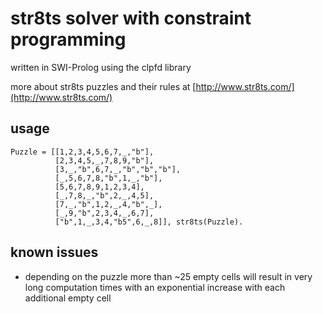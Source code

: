 str8ts solver with constraint programming
======
written in SWI-Prolog using the clpfd library

more about str8ts puzzles and their rules at [http://www.str8ts.com/](http://www.str8ts.com/)

usage
-----
	Puzzle = [[1,2,3,4,5,6,7,_,"b"],
	          [2,3,4,5,_,7,8,9,"b"],
	          [3,_,"b",6,7,_,"b","b","b"],
	          [_,5,6,7,8,"b",1,_,"b"],
	          [5,6,7,8,9,1,2,3,4],
	          [_,7,8,_,"b",2,_,4,5],
	          [7,_,"b",1,2,_,4,"b",_],
	          [_,9,"b",2,3,4,_,6,7],
	          ["b",1,_,3,4,"b5",6,_,8]], str8ts(Puzzle).


known issues
--------
- depending on the puzzle more than ~25 empty cells will result in very long computation times with an exponential increase with each additional empty cell
